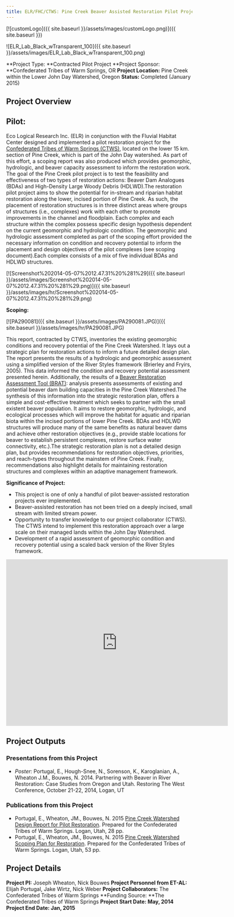 ```yaml
---
title: ELR/FHC/CTWS: Pine Creek Beaver Assisted Restoration Pilot Project
---
```


[![customLogo]({{ site.baseurl }}/assets/images/customLogo.png)]({{ site.baseurl }})

![ELR_Lab_Black_wTransparent_100]({{ site.baseurl }}/assets/images/ELR_Lab_Black_wTransparent_100.png)

**Project Type:  **Contracted Pilot Project
**Project Sponsor:  **Confederated Tribes of Warm Springs, OR
**Project Location:** Pine Creek within the Lower John Day Watershed, Oregon
**Status:**   Completed (January 2015)

## **Project Overview**

## **Pilot:**

Eco Logical Research Inc. (ELR) in conjunction with the Fluvial Habitat Center designed and implemented a pilot restoration project for the [Confederated Tribes of Warm Springs (CTWS)](http://www.warmsprings.com/), located on the lower 15 km. section of Pine Creek, which is part of the John Day watershed. As part of this effort, a scoping report was also produced which provides geomorphic, hydrologic, and beaver capacity assessment to inform the restoration work. The goal of the Pine Creek pilot project is to test the feasibility and effectiveness of two types of restoration actions: Beaver Dam Analogues (BDAs) and High-Density Large Woody Debris (HDLWD).The restoration pilot project aims to show the potential for in-stream and riparian habitat restoration along the lower, incised portion of Pine Creek. As such, the placement of restoration structures is in three distinct areas where groups of structures (i.e., complexes) work with each other to promote improvements in the channel and floodplain. Each complex and each structure within the complex possess specific design hypothesis dependent on the current geomorphic and hydrologic condition. The geomorphic and hydrologic assessment completed as part of the scoping effort provided the necessary information on condition and recovery potential to inform the placement and design objectives of the pilot complexes (see scoping document).Each complex consists of a mix of five individual BDAs and HDLWD structures.

[![Screenshot%202014-05-07%2012.47.31%20%281%29]({{ site.baseurl }}/assets/images/Screenshot%202014-05-07%2012.47.31%20%281%29.png)]({{ site.baseurl }}/assets/images/hr/Screenshot%202014-05-07%2012.47.31%20%281%29.png)

**Scoping:**

[![PA290081]({{ site.baseurl }}/assets/images/PA290081.JPG)]({{ site.baseurl }}/assets/images/hr/PA290081.JPG)

This report, contracted by CTWS, inventories the existing geomorphic conditions and recovery potential of the Pine Creek Watershed. It lays out a strategic plan for restoration actions to inform a future detailed design plan. The report presents the results of a hydrologic and geomorphic assessment using a simplified version of the River Styles framework (Brierley and Fryirs, 2005). This data informed the condition and recovery potential assessment presented herein. Additionally, the results of a [Beaver Restoration Assessment Tool (BRAT)](http://brat.joewheaton.org/):  analysis presents assessments of existing and potential beaver dam building capacities in the Pine Creek Watershed.The synthesis of this information into the strategic restoration plan, offers a simple and cost-effective treatment which seeks to partner with the small existent beaver population. It aims to restore geomorphic, hydrologic, and ecological processes which will improve the habitat for aquatic and riparian biota within the incised portions of lower Pine Creek. BDAs and HDLWD structures will produce many of the same benefits as natural beaver dams and achieve other restoration objectives (e.g., provide stable locations for beaver to establish persistent complexes, restore surface water connectivity, etc.).The strategic restoration plan is not a detailed design plan, but provides recommendations for restoration objectives, priorities, and reach-types throughout the mainstem of Pine Creek. Finally, recommendations also highlight details for maintaining restoration structures and complexes within an adaptive management framework.

**Significance of Project:**

- This project is one of only a handful of pilot beaver-assisted restoration projects ever implemented.
- Beaver-assisted restoration has not been tried on a deeply incised, small stream with limited stream power.
- Opportunity to transfer knowledge to our project collaborator (CTWS). The CTWS intend to implement this restoration approach over a large scale on their managed lands within the John Day Watershed.
- Development of a rapid assessment of geomorphic condition and recovery potential using a scaled back version of the River Styles framework.

<iframe src="https://www.google.com/maps/embed?pb=!1m14!1m8!1m3!1d45208.763505366835!2d-120.44721200000001!3d44.91219600000001!3m2!1i1024!2i768!4f13.1!3m3!1m2!1s0x54bc3b18acdbd431%3A0xccc38b6df3d66404!2sClarno%2C+OR+97830!5e0!3m2!1sen!2sus!4v1504880751185" width="600" height="450" frameborder="0" style="border:0" allowfullscreen></iframe>

## Project Outputs

### Presentations from this Project

- *Poster:* Portugal, E., Hough-Snee, N., Sorenson, K., Karoglanian, A., Wheaton J.M., Bouwes, N. 2014. Partnering with Beaver in River Restoration: Case Studies from Oregon and Utah. Restoring The West Conference, October 21-22, 2014, Logan, UT

### Publications from this Project

- Portugal, E., Wheaton, JM., Bouwes, N. 2015 [Pine Creek Watershed Design Report for Pilot Restoration](https://www.researchgate.net/profile/Elijah_Portugal/publications). Prepared for the Confederated Tribes of Warm Springs. Logan, Utah, 28 pp.
- Portugal, E., Wheaton, JM., Bouwes, N. 2015 [Pine Creek Watershed Scoping Plan for Restoration](https://www.researchgate.net/profile/Elijah_Portugal). Prepared for the Confederated Tribes of Warm Springs. Logan, Utah, 53 pp.

## Project Details

**Project PI:**  Joseph Wheaton, Nick Bouwes
**Project Personnel from ET-AL:** Elijah Portugal, Jake Wirtz, Nick Weber
**Project Collaborators:** The Confederated Tribes of Warm Springs
**Funding Source: **The Confederated Tribes of Warm Springs
**Project Start Date:  May, 2014**
**Project End Date: Jan, 2015** 